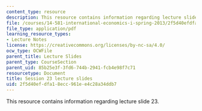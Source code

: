 ```yaml
---
content_type: resource
description: This resource contains information regarding lecture slide 23.
file: /courses/14-581-international-economics-i-spring-2013/2f5d40efdfa18ecc961ee4c28a34ddb7_MIT14_581S13_Lecslides23.pdf
file_type: application/pdf
learning_resource_types:
- Lecture Notes
license: https://creativecommons.org/licenses/by-nc-sa/4.0/
ocw_type: OCWFile
parent_title: Lecture Slides
parent_type: CourseSection
parent_uid: 85b25e3f-3fd6-744b-2941-fcb4e98f7c71
resourcetype: Document
title: Session 23 lecture slides
uid: 2f5d40ef-dfa1-8ecc-961e-e4c28a34ddb7
---
```

This resource contains information regarding lecture slide 23.